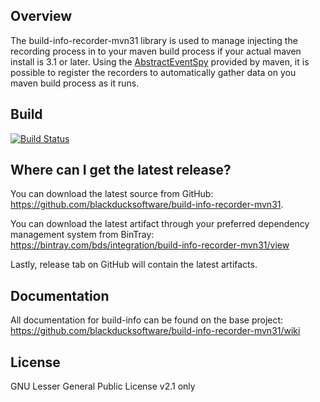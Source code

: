 ## Overview ##
The build-info-recorder-mvn31 library is used to manage injecting the recording process in to your maven build process if your actual maven install is 3.1 or later. Using the [AbstractEventSpy](https://maven.apache.org/ref/3.1.1/maven-core/apidocs/org/apache/maven/eventspy/AbstractEventSpy.html) provided by maven, it is possible to register the recorders to automatically gather data on you maven build process as it runs.

## Build ##

[![Build Status](https://travis-ci.org/blackducksoftware/build-info-recorder-mvn31.svg?branch=master)](https://travis-ci.org/blackducksoftware/build-info-recorder-mvn31)

## Where can I get the latest release? ##
You can download the latest source from GitHub: https://github.com/blackducksoftware/build-info-recorder-mvn31. 

You can download the latest artifact through your preferred dependency management system from BinTray: https://bintray.com/bds/integration/build-info-recorder-mvn31/view

Lastly, release tab on GitHub will contain the latest artifacts.

## Documentation ##
All documentation for build-info can be found on the base project:  https://github.com/blackducksoftware/build-info-recorder-mvn31/wiki

## License ##
GNU Lesser General Public License v2.1 only
